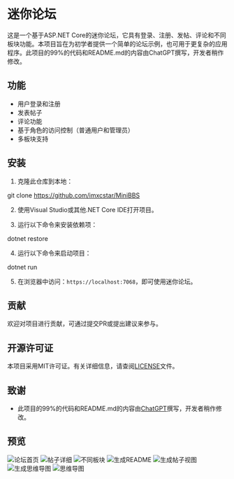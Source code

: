 # 迷你论坛

这是一个基于ASP.NET Core的迷你论坛，它具有登录、注册、发帖、评论和不同板块功能。本项目旨在为初学者提供一个简单的论坛示例，也可用于更复杂的应用程序。此项目的99%的代码和README.md的内容由ChatGPT撰写，开发者稍作修改。

## 功能

- 用户登录和注册
- 发表帖子
- 评论功能
- 基于角色的访问控制（普通用户和管理员）
- 多板块支持

## 安装

1. 克隆此仓库到本地：

git clone https://github.com/imxcstar/MiniBBS

2. 使用Visual Studio或其他.NET Core IDE打开项目。

3. 运行以下命令来安装依赖项：

dotnet restore

4. 运行以下命令来启动项目：

dotnet run

5. 在浏览器中访问：`https://localhost:7068`，即可使用迷你论坛。

## 贡献

欢迎对项目进行贡献，可通过提交PR或提出建议来参与。

## 开源许可证

本项目采用MIT许可证。有关详细信息，请查阅[LICENSE](LICENSE)文件。

## 致谢

- 此项目的99%的代码和README.md的内容由[ChatGPT](https://openai.com/product/gpt-4)撰写，开发者稍作修改。

## 预览

![论坛首页](./Preview/1.png)
![帖子详细](./Preview/2.png)
![不同板块](./Preview/3.png)
![生成README](./Preview/4.png)
![生成帖子视图](./Preview/5.png)
![生成思维导图](./Preview/6.png)
![思维导图](./Preview/7.png)

